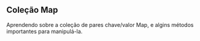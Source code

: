 <h2> Coleção Map </h2>
<p> Aprendendo sobre a coleção de pares chave/valor Map, e algins métodos importantes para manipulá-la. </p>